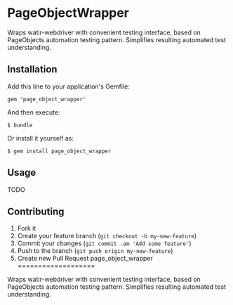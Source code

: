 # PageObjectWrapper

Wraps watir-webdriver with convenient testing interface, based on PageObjects automation testing pattern. Simplifies resulting automated test understanding.

## Installation

Add this line to your application's Gemfile:

    gem 'page_object_wrapper'

And then execute:

    $ bundle

Or install it yourself as:

    $ gem install page_object_wrapper

## Usage

TODO

## Contributing

1. Fork it
2. Create your feature branch (`git checkout -b my-new-feature`)
3. Commit your changes (`git commit -am 'Add some feature'`)
4. Push to the branch (`git push origin my-new-feature`)
5. Create new Pull Request
page_object_wrapper
===================

Wraps watir-webdriver with convenient testing interface, based on PageObjects automation testing pattern. Simplifies resulting automated test understanding.
